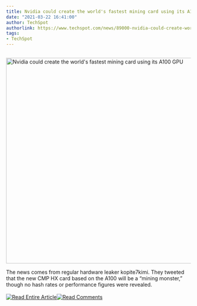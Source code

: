 ```yaml
---
title: Nvidia could create the world's fastest mining card using its A100 GPU
date: "2021-03-22 16:41:00"
author: TechSpot
authorlink: https://www.techspot.com/news/89000-nvidia-could-create-world-fastest-mining-card-using.html
tags:
- TechSpot
---
```

<a href="https://www.techspot.com/news/89000-nvidia-could-create-world-fastest-mining-card-using.html" target="_blank"><img src="https://static.techspot.com/images2/news/ts3_thumbs/2021/03/2021-03-05-ts3_thumbs-10d.jpg" width="800" height="560" style="padding: 15px 0" title="Nvidia could create the world's fastest mining card using its A100 GPU" /></a><br />The news comes from regular hardware leaker kopite7kimi. They tweeted that the new CMP HX card based on the A100 will be a “mining monster,” though no hash rates or performance figures were revealed.<br /><br /><a href="https://www.techspot.com/news/89000-nvidia-could-create-world-fastest-mining-card-using.html"><img src="https://static.techspot.com/images/rss/rss_buttons_01.png" border="0" alt="Read Entire Article" /></a><a href="https://www.techspot.com/news/89000-nvidia-could-create-world-fastest-mining-card-using.html#comments"><img src="https://static.techspot.com/images/rss/rss_buttons_02.png" border="0" alt="Read Comments" /></a><br /><br />
